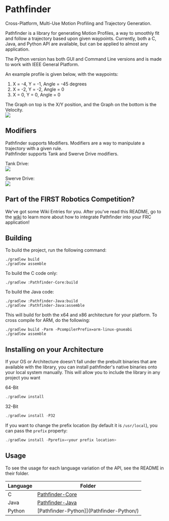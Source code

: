 # Pathfinder
Cross-Platform, Multi-Use Motion Profiling and Trajectory Generation.

Pathfinder is a library for generating Motion Profiles, a way to smoothly fit and follow a trajectory based upon 
given waypoints. Currently, both a C, Java, and Python API are available, but can be applied to almost any application.

The Python version has both GUI and Command Line versions and is made to work with IEEE General Platform.

An example profile is given below, with the waypoints:  
1) X = -4, Y = -1, Angle = -45 degrees  
2) X = -2, Y = -2, Angle = 0  
3) X = 0,  Y = 0,  Angle = 0

The Graph on top is the X/Y position, and the Graph on the bottom is the Velocity.  
![](img/trajectory.png)

## Modifiers
Pathfinder supports Modifiers. Modifiers are a way to manipulate a trajectory with a given rule.  
Pathfinder supports Tank and Swerve Drive modifiers.  

Tank Drive:  
![](img/tank.png)

Swerve Drive:  
![](img/swerve.png)

## Part of the FIRST Robotics Competition?
We've got some Wiki Entries for you. After you've read this README, go to the [wiki](https://github.com/JacisNonsense/Pathfinder/wiki/) 
to learn more about how to integrate Pathfinder into your FRC application!

## Building
To build the project, run the following command:
```
./gradlew build
./gradlew assemble
```

To build the C code only:
```
./gradlew :Pathfinder-Core:build
```

To build the Java code:
```
./gradlew :Pathfinder-Java:build
./gradlew :Pathfinder-Java:assemble
```

This will build for both the x64 and x86 architecture for your platform. To cross compile for ARM, do the following:
```
./gradlew build -Parm -PcompilerPrefix=arm-linux-gnueabi
./gradlew assemble
```

## Installing on your Architecture
If your OS or Architecture doesn't fall under the prebuilt binaries that are available with the library, you can 
install pathfinder's native binaries onto your local system manually. This will allow you to include the library
in any project you want

64-Bit
```java
./gradlew install
```

32-Bit
```java
./gradlew install -P32
```

If you want to change the prefix location (by default it is `/usr/local`), you can pass the `prefix` property:
```java
./gradlew install -Pprefix=<your prefix location>
```

## Usage
To see the usage for each language variation of the API, see the README in their folder.

| Language | Folder |
| -------- | ------ |
| C        | [Pathfinder-Core](Pathfinder-Core/) |
| Java     | [Pathfinder-Java](Pathfinder-Java/) |
| Python   | [Pathfinder-Python]](Pathfinder-Python/) |